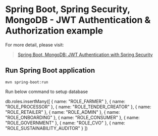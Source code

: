 # Spring Boot, Spring Security, MongoDB - JWT Authentication & Authorization example

For more detail, please visit:
> [Spring Boot, MongoDB: JWT Authentication with Spring Security](https://bezkoder.com/spring-boot-jwt-auth-mongodb/)

## Run Spring Boot application
```
mvn spring-boot:run
```


Run below command to setup database


db.roles.insertMany([
   { name: "ROLE_FARMER" },
   { name: "ROLE_PROCESSOR" },
   { name: "ROLE_TENDER_CREATOR" },
   { name: "ROLE_RETAILER" },
   { name: "ROLE_ADMIN" },
   { name: "ROLE_ONBOARDING" },
   { name: "ROLE_CONSUMER" },
   { name: "ROLE_GOVERNMENT" },
   { name: "ROLE_CVO" },
   { name: "ROLE_SUSTAINABILITY_AUDITOR" }
])
